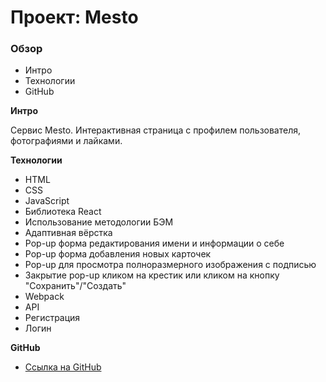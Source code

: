 # Проект: Mesto

### Обзор
* Интро
* Технологии
* GitHub

**Интро**

Сервис Mesto. Интерактивная страница с профилем пользователя, фотографиями и лайками.

**Технологии**
* HTML
* CSS
* JavaScript
* Библиотека React
* Использование методологии БЭМ
* Адаптивная вёрстка
* Pop-up форма редактирования имени и информации о себе
* Pop-up форма добавления новых карточек
* Pop-up для просмотра полноразмерного изображения с подписью
* Закрытие pop-up кликом на крестик или кликом на кнопку "Сохранить"/"Создать"
* Webpack
* API
* Регистрация
* Логин

**GitHub**

* [Ссылка на GitHub](https://lamariluu.github.io/mesto-react-mesto-auth/)
